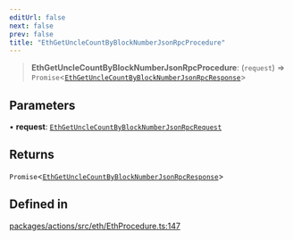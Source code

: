```yaml
---
editUrl: false
next: false
prev: false
title: "EthGetUncleCountByBlockNumberJsonRpcProcedure"
---
```


> **EthGetUncleCountByBlockNumberJsonRpcProcedure**: (`request`) => `Promise`\<[`EthGetUncleCountByBlockNumberJsonRpcResponse`](/reference/tevm/actions/type-aliases/ethgetunclecountbyblocknumberjsonrpcresponse/)\>

## Parameters

• **request**: [`EthGetUncleCountByBlockNumberJsonRpcRequest`](/reference/tevm/actions/type-aliases/ethgetunclecountbyblocknumberjsonrpcrequest/)

## Returns

`Promise`\<[`EthGetUncleCountByBlockNumberJsonRpcResponse`](/reference/tevm/actions/type-aliases/ethgetunclecountbyblocknumberjsonrpcresponse/)\>

## Defined in

[packages/actions/src/eth/EthProcedure.ts:147](https://github.com/evmts/tevm-monorepo/blob/main/packages/actions/src/eth/EthProcedure.ts#L147)

